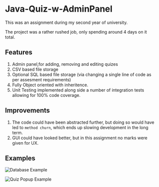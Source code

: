 # Java-Quiz-w-AdminPanel
This was an assignment during my second year of university.

The project was a rather rushed job, only spending around 4 days on it total. 

## Features 

1. Admin panel,for adding, removing and editing quizes
2. CSV based file storage
3. Optional SQL based file storage (via changing a single line of code as per assesment requirements)
4. Fully Object oriented with inheritence.
5. Unit Testing implemented along side a number of integration tests allowing for 100% code coverage. 

## Improvements

1. The code could have been abstracted further, but doing so would have led to `method churn`, which ends up slowing development in the long term.
2. GUI could have looked better, but in this assignment no marks were given for UX.

## Examples

![Database Example](https://github.com/user-attachments/assets/2768e327-f894-4495-8c5e-4b142b8a5097)


![Quiz Popup Example](https://github.com/user-attachments/assets/b0973b8d-2055-4b76-9413-ba869cc96688)
